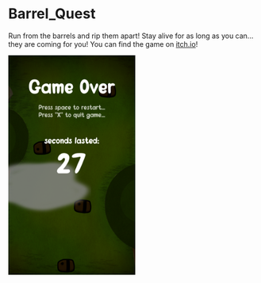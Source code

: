 # Barrel_Quest
Run from the barrels and rip them apart! Stay alive for as long as you can... they are coming for you!
You can find the game on [itch.io](https://miguelsilva11.itch.io/barrel-quest)!

<img src="img/Barrel Quest Game-Over.png" width="256" height="443">